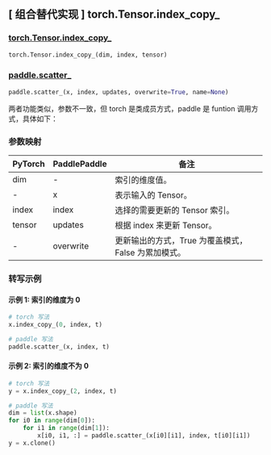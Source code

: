 ## [ 组合替代实现 ] torch.Tensor.index_copy_

### [torch.Tensor.index_copy_](https://pytorch.org/docs/stable/generated/torch.Tensor.index_copy_.html?highlight=index_copy_#torch.Tensor.index_copy_)

```python
torch.Tensor.index_copy_(dim, index, tensor)
```

### [paddle.scatter_](https://www.paddlepaddle.org.cn/documentation/docs/zh/api/paddle/scatter__cn.html)

```python
paddle.scatter_(x, index, updates, overwrite=True, name=None)
```

两者功能类似，参数不一致，但 torch 是类成员方式，paddle 是 funtion 调用方式，具体如下：
### 参数映射
| PyTorch | PaddlePaddle | 备注                        |
|---------|--------------|---------------------------|
| dim     | -            | 索引的维度值。 |
| -     | x            | 表示输入的 Tensor。 |
| index   | index          | 选择的需要更新的 Tensor 索引。 |
| tensor  | updates          | 根据 index 来更新 Tensor。 |
| -       | overwrite          | 更新输出的方式，True 为覆盖模式，False 为累加模式。 |


### 转写示例
#### 示例 1: 索引的维度为 0
```python
# torch 写法
x.index_copy_(0, index, t)

# paddle 写法
paddle.scatter_(x, index, t)
```
#### 示例 2: 索引的维度不为 0
```python
# torch 写法
y = x.index_copy_(2, index, t)

# paddle 写法
dim = list(x.shape)
for i0 in range(dim[0]):
    for i1 in range(dim[1]):
        x[i0, i1, :] = paddle.scatter_(x[i0][i1], index, t[i0][i1])
y = x.clone()
```

